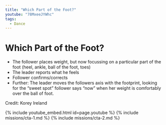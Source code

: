 ```yaml
---
title: "Which Part of the Foot?"
youtube: "78MxeeJYWhc"
tags:
  - Dance
---
```


# Which Part of the Foot? #

* The follower places weight, but now focussing on a particular part of the foot (heel, ankle, ball of the foot, toes)
* The leader reports what he feels
* Follower confirms/corrects
* Further: The leader moves the followers axis with the footprint, looking for the “sweet spot” follower says “now” when her weight is comfortably over the ball of foot.


Credit: Korey Ireland

{% include youtube_embed.html id=page.youtube %}
{% include missions/cta-1.md %}
{% include missions/cta-2.md %}
